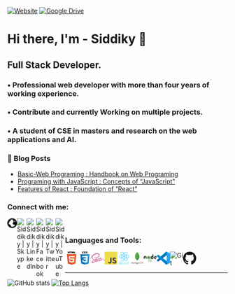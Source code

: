 [![Website](https://img.shields.io/website?label=visit-portfolio&style=for-the-badge&url=https://siddiky-portfolio.web.app/)](https://siddiky-portfolio.web.app/) [![Google Drive](https://img.shields.io/website?label=View-Resume&style=for-the-badge&url=https://drive.google.com/file/d/1MD7KtIoMcxQtXTMzjNUkHx3ow49S_k8_/view)](https://drive.google.com/file/d/1MD7KtIoMcxQtXTMzjNUkHx3ow49S_k8_/view)

<!-- [![Twitter Follow](https://img.shields.io/twitter/follow/NA_Siddiky?color=1DA1F2&logo=twitter&style=for-the-badge)](https://twitter.com/NA_Siddiky) -->

# Hi there, I'm - Siddiky 👋

## Full Stack Developer.

### • Professional web developer with more than four years of working experience.
### • Contribute and currently Working on multiple projects.
### • A student of CSE in masters and research on the web applications and AI.

### 📕 Blog Posts
- [Basic-Web Programing : Handbook on Web Programing](https://siddiky.medium.com/handbook-on-web-programing-ea440f7692f3)
- [Programing with JavaScript : Concepts of “JavaScript”](https://siddiky.medium.com/concepts-of-javascript-1970e3dbe938)
- [Features of React : Foundation of “React”](https://siddiky.medium.com/foundation-of-react-4eca195abc26)

### Connect with me:

[<img align="left" alt="Siddiky" width="22px" src="https://raw.githubusercontent.com/iconic/open-iconic/master/svg/globe.svg" />][website]
[<img align="left" alt="Siddiky | Skype" width="22px" src="https://cdn.jsdelivr.net/npm/simple-icons@v3/icons/skype.svg" />][skype]
[<img align="left" alt="Siddiky | LinkedIn" width="22px" src="https://cdn.jsdelivr.net/npm/simple-icons@v3/icons/linkedin.svg" />][linkedin]
[<img align="left" alt="Siddiky | Facebook" width="22px" src="https://cdn.jsdelivr.net/npm/simple-icons@v3/icons/facebook.svg" />][fecebook]
[<img align="left" alt="Siddiky | Twitter" width="22px" src="https://cdn.jsdelivr.net/npm/simple-icons@v3/icons/twitter.svg" />][twitter]
[<img align="left" alt="Siddiky | YouTube" width="22px" src="https://cdn.jsdelivr.net/npm/simple-icons@v3/icons/youtube.svg" />][youtube]

<br />

### Languages and Tools:

[<img align="left" alt="HTML5" width="30px" src="https://raw.githubusercontent.com/github/explore/80688e429a7d4ef2fca1e82350fe8e3517d3494d/topics/html/html.png" />][webdevplaylist]

[<img align="left" alt="CSS3" width="30px" src="https://raw.githubusercontent.com/github/explore/80688e429a7d4ef2fca1e82350fe8e3517d3494d/topics/css/css.png" />][cssplaylist]

[<img align="left" alt="Sass" width="30px" src="https://raw.githubusercontent.com/github/explore/80688e429a7d4ef2fca1e82350fe8e3517d3494d/topics/sass/sass.png" />][cssplaylist]

[<img align="left" alt="JavaScript" width="30px" src="https://raw.githubusercontent.com/devicons/devicon/master/icons/javascript/javascript-original.svg" />][jsplaylist]

[<img align="left" alt="React" width="30px" src="https://raw.githubusercontent.com/devicons/devicon/master/icons/react/react-original-wordmark.svg" />][reactplaylist]

[<img align="left" alt="MongoDB" width="30px" src="https://raw.githubusercontent.com/devicons/devicon/master/icons/mongodb/mongodb-original-wordmark.svg" />][webdevplaylist]

[<img align="left" alt="Node.js" width="30px" src="https://raw.githubusercontent.com/devicons/devicon/master/icons/nodejs/nodejs-original-wordmark.svg" />][webdevplaylist]

[<img align="left" alt="Visual Studio Code" width="30px" src="https://raw.githubusercontent.com/github/explore/80688e429a7d4ef2fca1e82350fe8e3517d3494d/topics/visual-studio-code/visual-studio-code.png" />][webdevplaylist]

[<img align="left" alt="Git" width="30px" src="https://www.vectorlogo.zone/logos/git-scm/git-scm-icon.svg" />][webdevplaylist]

[<img align="left" alt="GitHub" width="30px" src="https://raw.githubusercontent.com/github/explore/78df643247d429f6cc873026c0622819ad797942/topics/github/github.png" />][webdevplaylist]

<!-- [<img align="left" alt="SQL" width="30px" src="https://raw.githubusercontent.com/github/explore/80688e429a7d4ef2fca1e82350fe8e3517d3494d/topics/sql/sql.png" />][webdevplaylist] -->
<!-- [<img align="left" alt="MySQL" width="30px" src="https://raw.githubusercontent.com/github/explore/80688e429a7d4ef2fca1e82350fe8e3517d3494d/topics/mysql/mysql.png" />][webdevplaylist] -->

<!-- [<img align="left" alt="GraphQL" width="30px" src="https://raw.githubusercontent.com/github/explore/80688e429a7d4ef2fca1e82350fe8e3517d3494d/topics/graphql/graphql.png" />][webdevplaylist] -->

<br />
<br />

---

<!-- <p><img align="left" src="https://github-readme-stats.vercel.app/api/top-langs?username=NA-Siddiky&show_icons=true&locale=en&layout=compact" alt="NA-Siddiky"/></p> <p>&nbsp;<img align="center" src="https://github-readme-stats.vercel.app/api?username=NA-Siddiky&show_icons=true&locale=en" alt="NA-Siddiky" /></p>
<p><img align="center" src="https://github-readme-streak-stats.herokuapp.com/?user=NA-Siddiky&" alt="NA-Siddiky" /></p> -->

![GitHub stats](https://github-readme-stats.vercel.app/api?username=NA-Siddiky&show_icons=true) [![Top Langs](https://github-readme-stats.vercel.app/api/top-langs?username=NA-Siddiky&show_icons=true&locale=en&layout=compact)](https://github.com/anuraghazra/github-readme-stats)

<!-- <p><img align="center" src="https://github-readme-streak-stats.herokuapp.com/?user=NA-Siddiky&" alt="NA-Siddiky" /></p> -->


[website]: https://siddiky-portfolio.web.app/
[skype]: https://join.skype.com/invite/B8jnUqV8Ie6n
[twitter]: https://twitter.com/NA_Siddiky
[youtube]: https://www.youtube.com/channel/UC3EczAFwRQwm3aNBHlqS8yA
[fecebook]: https://www.facebook.com/Siddiky.Juwel
[linkedin]: https://www.linkedin.com/in/na-siddiky
[webdevplaylist]: https://www.youtube.com/playlist?list=PLkwxH9e_vrAJ0WbEsFA9W3I1W-g_BTsbt
[jsplaylist]: https://www.youtube.com/playlist?list=PLkwxH9e_vrALRJKu7wfXby3MKeflhTu6B
[cssplaylist]: https://www.youtube.com/playlist?list=PLkwxH9e_vrALSdvZuEh6gqQdmDoDIoqz4
[reactplaylist]: https://www.youtube.com/playlist?list=PLkwxH9e_vrAK4TdffpxKY3QGyHCpxFcQ0
